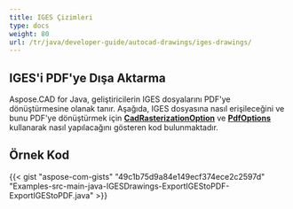 ```yaml
---
title: IGES Çizimleri
type: docs
weight: 80
url: /tr/java/developer-guide/autocad-drawings/iges-drawings/
---
```


## **IGES'i PDF'ye Dışa Aktarma**

Aspose.CAD for Java, geliştiricilerin IGES dosyalarını PDF'ye dönüştürmesine olanak tanır. Aşağıda, IGES dosyasına nasıl erişileceğini ve bunu PDF'ye dönüştürmek için [**CadRasterizationOption**](https://reference.aspose.com/cad/java/com.aspose.cad.imageoptions/CadRasterizationOptions) ve [**PdfOptions**](https://reference.aspose.com/cad/java/com.aspose.cad.imageoptions/PdfOptions) kullanarak nasıl yapılacağını gösteren kod bulunmaktadır.

## Örnek Kod

{{< gist "aspose-com-gists" "49c1b75d9a84e149ecf374ece2c2597d" "Examples-src-main-java-IGESDrawings-ExportIGEStoPDF-ExportIGEStoPDF.java" >}}
